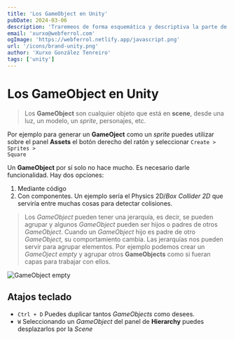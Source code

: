 ```yaml
---
title: 'Los GameObject en Unity'
pubDate: 2024-03-06
description: 'Traremeos de forma esquemática y descriptiva la parte de los GameObject en Unity.'
email: 'xurxo@webferrol.com'
ogImage: 'https://webferrol.netlify.app/javascript.png'
url: '/icons/brand-unity.png'
author: 'Xurxo González Tenreiro'
tags: ['unity']
---
```


# Los GameObject en Unity

>Los **GameObject** son  cualquier objeto que está en **scene**, desde una luz, un modelo, un *sprite*, personajes, etc.

Por ejemplo para generar un **GameOject** como un *sprite* puedes utilizar sobre el panel **Assets** el botón derecho del ratón y seleccionar <code>Create > Sprites > Square</code>

Un **GameObject** por sí solo no hace mucho. Es necesario darle funcionalidad. Hay dos opciones:

1. Mediante código
2. Con componentes. Un ejemplo sería el Physics 2D/*Box Collider 2D* que serviría entre muchas cosas para detectar colisiones.

>Los *GameObject* pueden tener una jerarquía, es decir, se pueden agrupar y algunos *GameObject* pueden ser hijos o padres de otros *GameObject*. Cuando un *GameObject* hijo es padre de otro *GameObject*, su comportamiento cambia. Las jerarquías nos pueden servir para agrupar elementos. Por ejemplo podemos crear un *GameOject empty* y agrupar otros **GameObjects** como si fueran capas para trabajar con ellos.

![GameObject empty](/blog/gameobject-empty.webp)


## Atajos teclado

- <code>Ctrl + D</code> Puedes duplicar tantos *GameObjects* como desees.
- <code>W</code> Seleccionando un *GameObject* del panel de **Hierarchy** puedes desplazarlos por la *Scene*
